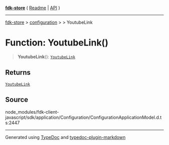 [**fdk-store**](../../../README.md) ( [Readme](../../../README.md) \| [API](../../../API.md) )

---

[fdk-store](../../../API.md) > [configuration](../../README.md) > [<internal>](../README.md) > YoutubeLink

# Function: YoutubeLink()

> **YoutubeLink**(): [`YoutubeLink`](../type-aliases/type-alias.YoutubeLink.md)

## Returns

[`YoutubeLink`](../type-aliases/type-alias.YoutubeLink.md)

## Source

node_modules/fdk-client-javascript/sdk/application/Configuration/ConfigurationApplicationModel.d.ts:2447

---

Generated using [TypeDoc](https://typedoc.org/) and [typedoc-plugin-markdown](https://www.npmjs.com/package/typedoc-plugin-markdown)
